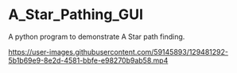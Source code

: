 # A_Star_Pathing_GUI
A python program to demonstrate A Star path finding.

https://user-images.githubusercontent.com/59145893/129481292-5b1b69e9-8e2d-4581-bbfe-e98270b9ab58.mp4

